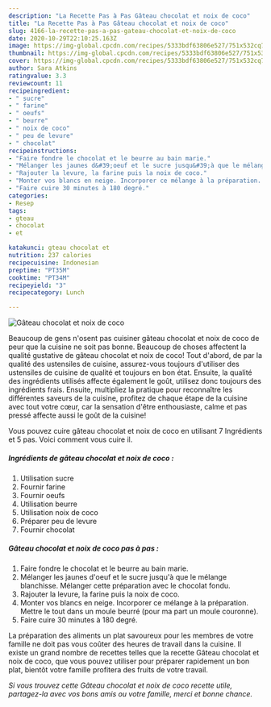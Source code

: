 ```yaml
---
description: "La Recette Pas à Pas Gâteau chocolat et noix de coco"
title: "La Recette Pas à Pas Gâteau chocolat et noix de coco"
slug: 4166-la-recette-pas-a-pas-gateau-chocolat-et-noix-de-coco
date: 2020-10-29T22:10:25.163Z
image: https://img-global.cpcdn.com/recipes/5333bdf63806e527/751x532cq70/gateau-chocolat-et-noix-de-coco-photo-principale-de-la-recette.jpg
thumbnail: https://img-global.cpcdn.com/recipes/5333bdf63806e527/751x532cq70/gateau-chocolat-et-noix-de-coco-photo-principale-de-la-recette.jpg
cover: https://img-global.cpcdn.com/recipes/5333bdf63806e527/751x532cq70/gateau-chocolat-et-noix-de-coco-photo-principale-de-la-recette.jpg
author: Sara Atkins
ratingvalue: 3.3
reviewcount: 11
recipeingredient:
- " sucre"
- " farine"
- " oeufs"
- " beurre"
- " noix de coco"
- " peu de levure"
- " chocolat"
recipeinstructions:
- "Faire fondre le chocolat et le beurre au bain marie."
- "Mélanger les jaunes d&#39;oeuf et le sucre jusqu&#39;à que le mélange blanchisse. Mélanger cette préparation avec le chocolat fondu."
- "Rajouter la levure, la farine puis la noix de coco."
- "Monter vos blancs en neige. Incorporer ce mélange à la préparation. Mettre le tout dans un moule beurré (pour ma part un moule couronne)."
- "Faire cuire 30 minutes à 180 degré."
categories:
- Resep
tags:
- gteau
- chocolat
- et

katakunci: gteau chocolat et 
nutrition: 237 calories
recipecuisine: Indonesian
preptime: "PT35M"
cooktime: "PT34M"
recipeyield: "3"
recipecategory: Lunch

---
```



![Gâteau chocolat et noix de coco](https://img-global.cpcdn.com/recipes/5333bdf63806e527/751x532cq70/gateau-chocolat-et-noix-de-coco-photo-principale-de-la-recette.jpg)

Beaucoup de gens n'osent pas cuisiner gâteau chocolat et noix de coco de peur que la cuisine ne soit pas bonne. Beaucoup de choses affectent la qualité gustative de gâteau chocolat et noix de coco! Tout d'abord, de par la qualité des ustensiles de cuisine, assurez-vous toujours d'utiliser des ustensiles de cuisine de qualité et toujours en bon état. Ensuite, la qualité des ingrédients utilisés affecte également le goût, utilisez donc toujours des ingrédients frais. Ensuite, multipliez la pratique pour reconnaître les différentes saveurs de la cuisine, profitez de chaque étape de la cuisine avec tout votre cœur, car la sensation d'être enthousiaste, calme et pas pressé affecte aussi le goût de la cuisine!

<!--inarticleads1-->

Vous pouvez cuire gâteau chocolat et noix de coco en utilisant 7 Ingrédients et 5 pas. Voici comment vous cuire il.

##### Ingrédients de gâteau chocolat et noix de coco :

1. Utilisation  sucre
1. Fournir  farine
1. Fournir  oeufs
1. Utilisation  beurre
1. Utilisation  noix de coco
1. Préparer  peu de levure
1. Fournir  chocolat




<!--inarticleads2-->

##### Gâteau chocolat et noix de coco pas à pas :

1. Faire fondre le chocolat et le beurre au bain marie.
1. Mélanger les jaunes d&#39;oeuf et le sucre jusqu&#39;à que le mélange blanchisse. Mélanger cette préparation avec le chocolat fondu.
1. Rajouter la levure, la farine puis la noix de coco.
1. Monter vos blancs en neige. Incorporer ce mélange à la préparation. Mettre le tout dans un moule beurré (pour ma part un moule couronne).
1. Faire cuire 30 minutes à 180 degré.




<!--inarticleads1-->

<p>
La préparation des aliments un plat savoureux pour les membres de votre famille ne doit pas vous coûter des heures de travail dans la cuisine. Il existe un grand nombre de recettes telles que la recette Gâteau chocolat et noix de coco, que vous pouvez utiliser pour préparer rapidement un bon plat, bientôt votre famille profitera des fruits de votre travail.
</p>

<p>
<i>Si vous trouvez cette Gâteau chocolat et noix de coco recette utile, partagez-la avec vos bons amis ou votre famille, merci et bonne chance.</i>
</p>
